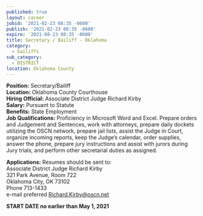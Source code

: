 ```yaml
---
published: true
layout: career
jobid: '2021-02-23 08:35 -0600'
publish: '2021-02-23 08:35 -0600'
expire: '2021-08-23 08:35 -0600'
title: Secretary / Bailiff - Oklahoma
category:
  - bailiffs
sub_category:
  - DISTRICT
location: Oklahoma County
---
```

**Position:** Secretary/Bailiff  
**Location:** Oklahoma County Courthouse  
**Hiring Official:** Associate District Judge Richard Kirby  
**Salary:** Pursuant to Statute  
**Benefits:** State Employment  
**Job Qualifications:** Proficiency in Microsoft Word and Excel.  Prepare orders and Judgement and Sentences, work with attorneys, prepare daily dockets utilizing the OSCN network,  prepare jail lists, assist the Judge in Court, organize incoming reports, keep the Judge’s calendar, order supplies, answer the phone, prepare jury instructions and assist with jurors during Jury trials, and perform other secretarial duties as assigned.

**Applications:** Resumes should be sent to:  
Associate District Judge Richard Kirby  
321 Park Avenue, Room 722  
Oklahoma City, OK  73102  
Phone 713-1433  
e-mail preferred [Richard.Kirby@oscn.net](mailto:Richard.Kirby@oscn.net)


**START DATE no earlier than May 1, 2021**
